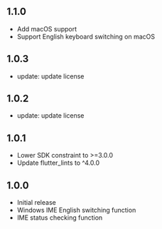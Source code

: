 ## 1.1.0

* Add macOS support
* Support English keyboard switching on macOS

## 1.0.3

* update: update license 

## 1.0.2

* update: update license 

## 1.0.1

* Lower SDK constraint to >=3.0.0
* Update flutter_lints to ^4.0.0

## 1.0.0

* Initial release 
* Windows IME English switching function
* IME status checking function
